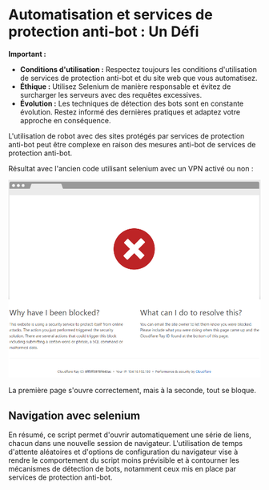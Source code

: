 # Automatisation et services de protection anti-bot : Un Défi

**Important :**

* **Conditions d'utilisation :** Respectez toujours les conditions d'utilisation de services de protection anti-bot et du site web que vous automatisez.
* **Éthique :** Utilisez Selenium de manière responsable et évitez de surcharger les serveurs avec des requêtes excessives.
* **Évolution :** Les techniques de détection des bots sont en constante évolution.  Restez informé des dernières pratiques et adaptez votre approche en conséquence.

L'utilisation de robot avec des sites protégés par services de protection anti-bot peut être complexe en raison des mesures anti-bot de services de protection anti-bot.

Résultat avec l'ancien code utilisant selenium avec un VPN activé ou non :

![Résultat avec VPN ce n'est pas mon ip local lol](./assets/2025-01-09_12-03.png)


La première page s'ouvre correctement, mais à la seconde, tout se bloque.

## Navigation avec selenium

En résumé, ce script permet d'ouvrir automatiquement une série de liens, chacun dans une nouvelle session de navigateur. L'utilisation de temps d'attente aléatoires et d'options de configuration du navigateur vise à rendre le comportement du script moins prévisible et à contourner les mécanismes de détection de bots, notamment ceux mis en place par services de protection anti-bot.